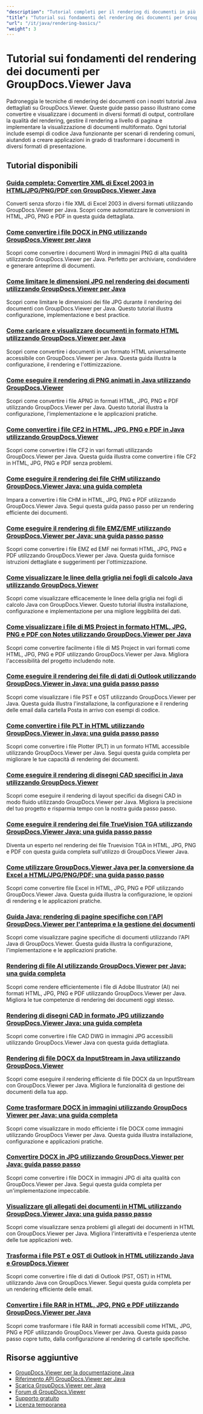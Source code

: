 ```yaml
---
"description": "Tutorial completi per il rendering di documenti in più formati di output, tra cui HTML, PDF e formati immagine, utilizzando GroupDocs.Viewer per Java."
"title": "Tutorial sui fondamenti del rendering dei documenti per GroupDocs.Viewer Java"
"url": "/it/java/rendering-basics/"
"weight": 3
---
```


# Tutorial sui fondamenti del rendering dei documenti per GroupDocs.Viewer Java

Padroneggia le tecniche di rendering dei documenti con i nostri tutorial Java dettagliati su GroupDocs.Viewer. Queste guide passo passo illustrano come convertire e visualizzare i documenti in diversi formati di output, controllare la qualità del rendering, gestire il rendering a livello di pagina e implementare la visualizzazione di documenti multiformato. Ogni tutorial include esempi di codice Java funzionante per scenari di rendering comuni, aiutandoti a creare applicazioni in grado di trasformare i documenti in diversi formati di presentazione.

## Tutorial disponibili

### [Guida completa: Convertire XML di Excel 2003 in HTML/JPG/PNG/PDF con GroupDocs.Viewer Java](./groupdocs-viewer-java-excel-2003-xml-conversion/)
Converti senza sforzo i file XML di Excel 2003 in diversi formati utilizzando GroupDocs.Viewer per Java. Scopri come automatizzare le conversioni in HTML, JPG, PNG e PDF in questa guida dettagliata.

### [Come convertire i file DOCX in PNG utilizzando GroupDocs.Viewer per Java](./render-docx-png-groupdocs-viewer-java/)
Scopri come convertire i documenti Word in immagini PNG di alta qualità utilizzando GroupDocs.Viewer per Java. Perfetto per archiviare, condividere e generare anteprime di documenti.

### [Come limitare le dimensioni JPG nel rendering dei documenti utilizzando GroupDocs.Viewer per Java](./groupdocs-viewer-java-limit-jpg-size-rendering/)
Scopri come limitare le dimensioni dei file JPG durante il rendering dei documenti con GroupDocs.Viewer per Java. Questo tutorial illustra configurazione, implementazione e best practice.

### [Come caricare e visualizzare documenti in formato HTML utilizzando GroupDocs.Viewer per Java](./groupdocs-viewer-java-html-rendering/)
Scopri come convertire i documenti in un formato HTML universalmente accessibile con GroupDocs.Viewer per Java. Questa guida illustra la configurazione, il rendering e l'ottimizzazione.

### [Come eseguire il rendering di PNG animati in Java utilizzando GroupDocs.Viewer](./render-apng-groupdocs-viewer-java/)
Scopri come convertire i file APNG in formati HTML, JPG, PNG e PDF utilizzando GroupDocs.Viewer per Java. Questo tutorial illustra la configurazione, l'implementazione e le applicazioni pratiche.

### [Come convertire i file CF2 in HTML, JPG, PNG e PDF in Java utilizzando GroupDocs.Viewer](./render-cf2-files-groupdocs-java/)
Scopri come convertire i file CF2 in vari formati utilizzando GroupDocs.Viewer per Java. Questa guida illustra come convertire i file CF2 in HTML, JPG, PNG e PDF senza problemi.

### [Come eseguire il rendering dei file CHM utilizzando GroupDocs.Viewer Java: una guida completa](./render-chm-groupdocs-viewer-java/)
Impara a convertire i file CHM in HTML, JPG, PNG e PDF utilizzando GroupDocs.Viewer Java. Segui questa guida passo passo per un rendering efficiente dei documenti.

### [Come eseguire il rendering di file EMZ/EMF utilizzando GroupDocs.Viewer per Java: una guida passo passo](./render-emz-emf-groupdocs-viewer-java/)
Scopri come convertire i file EMZ ed EMF nei formati HTML, JPG, PNG e PDF utilizzando GroupDocs.Viewer per Java. Questa guida fornisce istruzioni dettagliate e suggerimenti per l'ottimizzazione.

### [Come visualizzare le linee della griglia nei fogli di calcolo Java utilizzando GroupDocs.Viewer](./render-grid-lines-java-spreadsheets-groupdocs-viewer/)
Scopri come visualizzare efficacemente le linee della griglia nei fogli di calcolo Java con GroupDocs.Viewer. Questo tutorial illustra installazione, configurazione e implementazione per una migliore leggibilità dei dati.

### [Come visualizzare i file di MS Project in formato HTML, JPG, PNG e PDF con Notes utilizzando GroupDocs.Viewer per Java](./render-ms-project-html-jpg-png-pdf-notes-groupdocs-java/)
Scopri come convertire facilmente i file di MS Project in vari formati come HTML, JPG, PNG e PDF utilizzando GroupDocs.Viewer per Java. Migliora l'accessibilità del progetto includendo note.

### [Come eseguire il rendering dei file di dati di Outlook utilizzando GroupDocs.Viewer in Java: una guida passo passo](./rendering-outlook-data-files-groupdocs-viewer-java/)
Scopri come visualizzare i file PST e OST utilizzando GroupDocs.Viewer per Java. Questa guida illustra l'installazione, la configurazione e il rendering delle email dalla cartella Posta in arrivo con esempi di codice.

### [Come convertire i file PLT in HTML utilizzando GroupDocs.Viewer in Java: una guida passo passo](./render-plt-files-html-groupdocs-viewer-java/)
Scopri come convertire i file Plotter (PLT) in un formato HTML accessibile utilizzando GroupDocs.Viewer per Java. Segui questa guida completa per migliorare le tue capacità di rendering dei documenti.

### [Come eseguire il rendering di disegni CAD specifici in Java utilizzando GroupDocs.Viewer](./render-cad-groupdocs-viewer-java/)
Scopri come eseguire il rendering di layout specifici da disegni CAD in modo fluido utilizzando GroupDocs.Viewer per Java. Migliora la precisione del tuo progetto e risparmia tempo con la nostra guida passo passo.

### [Come eseguire il rendering dei file TrueVision TGA utilizzando GroupDocs.Viewer Java: una guida passo passo](./render-tga-files-groupdocs-viewer-java-guide/)
Diventa un esperto nel rendering dei file Truevision TGA in HTML, JPG, PNG e PDF con questa guida completa sull'utilizzo di GroupDocs.Viewer Java.

### [Come utilizzare GroupDocs.Viewer Java per la conversione da Excel a HTML/JPG/PNG/PDF: una guida passo passo](./groupdocs-viewer-java-excel-to-html-jpg-png-pdf/)
Scopri come convertire file Excel in HTML, JPG, PNG e PDF utilizzando GroupDocs.Viewer Java. Questa guida illustra la configurazione, le opzioni di rendering e le applicazioni pratiche.

### [Guida Java: rendering di pagine specifiche con l'API GroupDocs.Viewer per l'anteprima e la gestione dei documenti](./java-groupdocs-viewer-render-pages-api-tutorial/)
Scopri come visualizzare pagine specifiche di documenti utilizzando l'API Java di GroupDocs.Viewer. Questa guida illustra la configurazione, l'implementazione e le applicazioni pratiche.

### [Rendering di file AI utilizzando GroupDocs.Viewer per Java: una guida completa](./render-ai-files-groupdocs-viewer-java/)
Scopri come rendere efficientemente i file di Adobe Illustrator (AI) nei formati HTML, JPG, PNG e PDF utilizzando GroupDocs.Viewer per Java. Migliora le tue competenze di rendering dei documenti oggi stesso.

### [Rendering di disegni CAD in formato JPG utilizzando GroupDocs.Viewer Java: una guida completa](./render-cad-drawings-jpg-groupdocs-viewer-java/)
Scopri come convertire i file CAD DWG in immagini JPG accessibili utilizzando GroupDocs.Viewer Java con questa guida dettagliata.

### [Rendering di file DOCX da InputStream in Java utilizzando GroupDocs.Viewer](./render-docx-from-inputstream-groupdocs-viewer-java/)
Scopri come eseguire il rendering efficiente di file DOCX da un InputStream con GroupDocs.Viewer per Java. Migliora le funzionalità di gestione dei documenti della tua app.

### [Come trasformare DOCX in immagini utilizzando GroupDocs Viewer per Java: una guida completa](./groupdocs-viewer-java-render-docx-to-image/)
Scopri come visualizzare in modo efficiente i file DOCX come immagini utilizzando GroupDocs Viewer per Java. Questa guida illustra installazione, configurazione e applicazioni pratiche.

### [Convertire DOCX in JPG utilizzando GroupDocs.Viewer per Java: guida passo passo](./render-docx-to-jpg-groupdocs-viewer-java/)
Scopri come convertire i file DOCX in immagini JPG di alta qualità con GroupDocs.Viewer per Java. Segui questa guida completa per un'implementazione impeccabile.

### [Visualizzare gli allegati dei documenti in HTML utilizzando GroupDocs.Viewer Java: una guida passo passo](./render-document-attachments-html-groupdocs-viewer-java/)
Scopri come visualizzare senza problemi gli allegati dei documenti in HTML con GroupDocs.Viewer per Java. Migliora l'interattività e l'esperienza utente delle tue applicazioni web.

### [Trasforma i file PST e OST di Outlook in HTML utilizzando Java e GroupDocs.Viewer](./render-outlook-data-html-groupdocs-java/)
Scopri come convertire i file di dati di Outlook (PST, OST) in HTML utilizzando Java con GroupDocs.Viewer. Segui questa guida completa per un rendering efficiente delle email.

### [Convertire i file RAR in HTML, JPG, PNG e PDF utilizzando GroupDocs.Viewer per Java](./render-rar-files-groupdocs-viewer-java/)
Scopri come trasformare i file RAR in formati accessibili come HTML, JPG, PNG e PDF utilizzando GroupDocs.Viewer per Java. Questa guida passo passo copre tutto, dalla configurazione al rendering di cartelle specifiche.

## Risorse aggiuntive

- [GroupDocs.Viewer per la documentazione Java](https://docs.groupdocs.com/viewer/java/)
- [Riferimento API GroupDocs.Viewer per Java](https://reference.groupdocs.com/viewer/java/)
- [Scarica GroupDocs.Viewer per Java](https://releases.groupdocs.com/viewer/java/)
- [Forum di GroupDocs.Viewer](https://forum.groupdocs.com/c/viewer/9)
- [Supporto gratuito](https://forum.groupdocs.com/)
- [Licenza temporanea](https://purchase.groupdocs.com/temporary-license/)